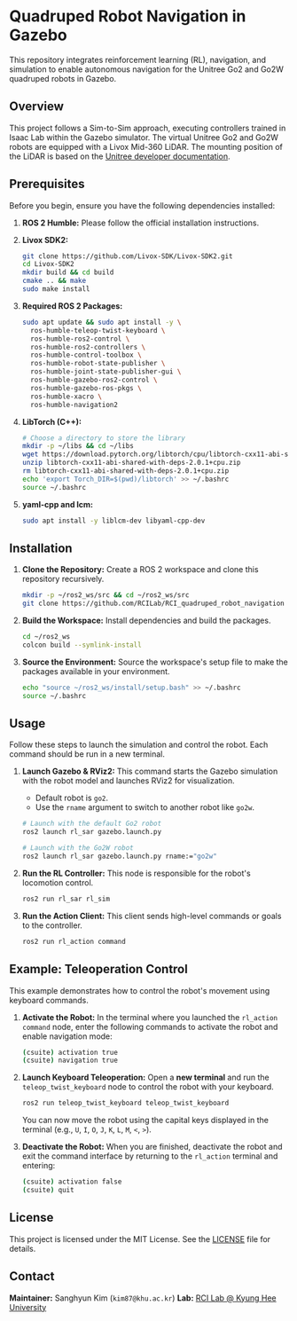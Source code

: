 # Quadruped Robot Navigation in Gazebo

This repository integrates reinforcement learning (RL), navigation, and simulation to enable autonomous navigation for the Unitree Go2 and Go2W quadruped robots in Gazebo.

## Overview

This project follows a Sim-to-Sim approach, executing controllers trained in Isaac Lab within the Gazebo simulator. The virtual Unitree Go2 and Go2W robots are equipped with a Livox Mid-360 LiDAR. The mounting position of the LiDAR is based on the [Unitree developer documentation](https://support.unitree.com/home/en/developer/SLAM%20and%20Navigation_service).

## Prerequisites

Before you begin, ensure you have the following dependencies installed:

1.  **ROS 2 Humble:** Please follow the official installation instructions.

2.  **Livox SDK2:**
    ```bash
    git clone https://github.com/Livox-SDK/Livox-SDK2.git
    cd Livox-SDK2
    mkdir build && cd build
    cmake .. && make
    sudo make install
    ```

3.  **Required ROS 2 Packages:**
    ```bash
    sudo apt update && sudo apt install -y \
      ros-humble-teleop-twist-keyboard \
      ros-humble-ros2-control \
      ros-humble-ros2-controllers \
      ros-humble-control-toolbox \
      ros-humble-robot-state-publisher \
      ros-humble-joint-state-publisher-gui \
      ros-humble-gazebo-ros2-control \
      ros-humble-gazebo-ros-pkgs \
      ros-humble-xacro \
      ros-humble-navigation2
    ```

4.  **LibTorch (C++):**
    ```bash
    # Choose a directory to store the library
    mkdir -p ~/libs && cd ~/libs
    wget https://download.pytorch.org/libtorch/cpu/libtorch-cxx11-abi-shared-with-deps-2.0.1%2Bcpu.zip
    unzip libtorch-cxx11-abi-shared-with-deps-2.0.1+cpu.zip
    rm libtorch-cxx11-abi-shared-with-deps-2.0.1+cpu.zip
    echo 'export Torch_DIR=$(pwd)/libtorch' >> ~/.bashrc
    source ~/.bashrc
    ```

5.  **yaml-cpp and lcm:**
    ```bash
    sudo apt install -y liblcm-dev libyaml-cpp-dev
    ```

## Installation

1.  **Clone the Repository:**
    Create a ROS 2 workspace and clone this repository recursively.
    ```bash
    mkdir -p ~/ros2_ws/src && cd ~/ros2_ws/src
    git clone https://github.com/RCILab/RCI_quadruped_robot_navigation --recursive
    ```

2.  **Build the Workspace:**
    Install dependencies and build the packages.
    ```bash
    cd ~/ros2_ws
    colcon build --symlink-install
    ```

3.  **Source the Environment:**
    Source the workspace's setup file to make the packages available in your environment.
    ```bash
    echo "source ~/ros2_ws/install/setup.bash" >> ~/.bashrc
    source ~/.bashrc
    ```

## Usage

Follow these steps to launch the simulation and control the robot. Each command should be run in a new terminal.

1.  **Launch Gazebo & RViz2:**
    This command starts the Gazebo simulation with the robot model and launches RViz2 for visualization.
    *   Default robot is `go2`.
    *   Use the `rname` argument to switch to another robot like `go2w`.

    ```bash
    # Launch with the default Go2 robot
    ros2 launch rl_sar gazebo.launch.py

    # Launch with the Go2W robot
    ros2 launch rl_sar gazebo.launch.py rname:="go2w"
    ```

2.  **Run the RL Controller:**
    This node is responsible for the robot's locomotion control.
    ```bash
    ros2 run rl_sar rl_sim
    ```

3.  **Run the Action Client:**
    This client sends high-level commands or goals to the controller.
    ```bash
    ros2 run rl_action command
    ```

## Example: Teleoperation Control

This example demonstrates how to control the robot's movement using keyboard commands.

1.  **Activate the Robot:**
    In the terminal where you launched the `rl_action command` node, enter the following commands to activate the robot and enable navigation mode:
    ```bash
    (csuite) activation true
    (csuite) navigation true
    ```

2.  **Launch Keyboard Teleoperation:**
    Open a **new terminal** and run the `teleop_twist_keyboard` node to control the robot with your keyboard.
    ```bash
    ros2 run teleop_twist_keyboard teleop_twist_keyboard
    ```
    You can now move the robot using the capital keys displayed in the terminal (e.g., `U`, `I`, `O`, `J`, `K`, `L`, `M`, `<`, `>`).

3.  **Deactivate the Robot:**
    When you are finished, deactivate the robot and exit the command interface by returning to the `rl_action` terminal and entering:
    ```bash
    (csuite) activation false
    (csuite) quit
    ```

## License

This project is licensed under the MIT License. See the [LICENSE](LICENSE) file for details.

## Contact

**Maintainer:** Sanghyun Kim (`kim87@khu.ac.kr`)
**Lab:** [RCI Lab @ Kyung Hee University](https://rcilab.khu.ac.kr)
